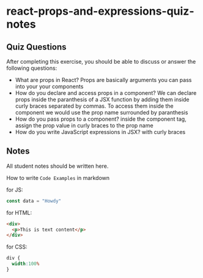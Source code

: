 # react-props-and-expressions-quiz-notes

## Quiz Questions

After completing this exercise, you should be able to discuss or answer the following questions:

- What are props in React?
Props are basically arguments you can pass into your your components
- How do you declare and access props in a component?
We can declare props inside the paranthesis of a JSX function by adding them inside curly braces separated by commas. To access them inside the component we would use the prop name surrounded by paranthesis
- How do you pass props to a component?
inside the component tag, assign the prop value in curly braces to the prop name
- How do you write JavaScript expressions in JSX?
with curly braces

## Notes

All student notes should be written here.


How to write `Code Examples` in markdown

for JS:
```javascript
const data = "Howdy"
```

for HTML:
```html
<div>
  <p>This is text content</p>
</div>
```

for CSS:
```css
div {
  width:100%
}
```
